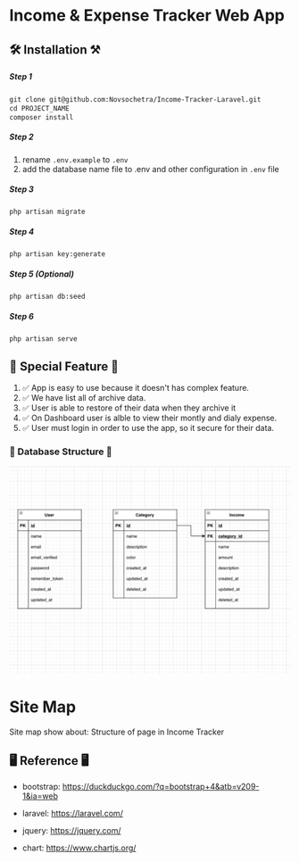# Income & Expense Tracker Web App 
## 🛠 Installation ⚒

##### Step 1
	git clone git@github.com:Novsochetra/Income-Tracker-Laravel.git
	cd PROJECT_NAME
	composer install



##### Step 2
1. rename `.env.example` to `.env`
2. add the database name file to .env and other configuration in `.env` file

##### Step 3
	php artisan migrate

##### Step 4
	php artisan key:generate

##### Step 5 (Optional)
	php artisan db:seed
	
##### Step 6
	php artisan serve


## 🥇 Special Feature 🥇

1. ✅ App is easy to use because it doesn't has complex feature.
2. ✅ We have list all of archive data.
3. ✅ User is able to restore of their data when they archive it
4. ✅ On Dashboard user is alble to view their montly and dialy expense.
5. ✅ User must login in order to use the app, so it secure for their data.

### 📒 Database Structure 📒

![Midter Dabase Structure](https://github.com/Novsochetra/Income-Tracker-Laravel/blob/master/Document/midter-databse-structure.png?raw=true "Midter Dabase Structure")

# Site Map
Site map show about: Structure of page in Income Tracker

## 🖥 Reference 🖥

- bootstrap: https://duckduckgo.com/?q=bootstrap+4&atb=v209-1&ia=web

- laravel: https://laravel.com/

- jquery: https://jquery.com/

- chart: https://www.chartjs.org/

